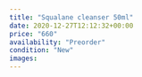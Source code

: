 ```yaml
---
title: "Squalane cleanser 50ml"
date: 2020-12-27T12:12:32+00:00
price: "660"
availability: "Preorder"
condition: "New"
images:
---
```



